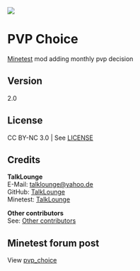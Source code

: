 ![](https://i.imgur.com/1fHSHc7.png)
# PVP Choice
[Minetest](https://www.minetest.net/ "Link to minetest.net") mod adding monthly pvp decision

## Version
2.0

## License
CC BY-NC 3.0 | See [LICENSE](https://github.com/TalkLounge/pvp_choice/blob/master/LICENSE.md "Link to LICENSE.md")

## Credits
**TalkLounge**  
E-Mail: talklounge@yahoo.de  
GitHub: [TalkLounge](https://github.com/TalkLounge/ "Link to TalkLounge's GitHub account")  
Minetest: [TalkLounge](https://forum.minetest.net/memberlist.php?mode=viewprofile&u=20862 "Link to TalkLounge's Minetest Forum account")

**Other contributors**  
See: [Other contributors](https://github.com/TalkLounge/pvp_choice/graphs/contributors "Link to other contributors")

## Minetest forum post
View [pvp_choice](https://forum.minetest.net/viewtopic.php?f=9&t=19651&p=311995 "Link to pvp_choice post in the minetest forum")

